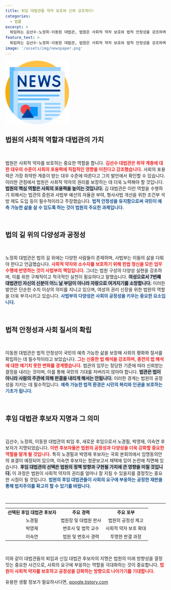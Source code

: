```yaml
---
title: 퇴임 대법관들 약자 보호와 신뢰 강조하다!
categories:
  - 법률
excerpt: >
  퇴임하는 김선수·노정희·이동원 대법관, 법원은 사회적 약자 보호와 법적 안정성을 강조하며 신뢰받는 법원의 필요성을 역설했다. 후임 인사에 이목이 집중된다!
feature_text: >
  퇴임하는 김선수·노정희·이동원 대법관, 법원은 사회적 약자 보호와 법적 안정성을 강조하며 신뢰받는 법원의 필요성을 역설했다. 후임 인사에 이목이 집중된다!
image: '/assets/img/newspaper.png'
---
```


<p><img src="/assets/img/newspaper.png" alt="kimp 속보" /></p>

<h2 data-ke-size="size26">법원의 사회적 역할과 대법관의 가치</h2>

<p data-ke-size="size16">&nbsp;</p>

<p>법원은 사회적 약자를 보호하는 중요한 역할을 합니다. <b><span style="color: #ee2323;">김선수 대법관은 취약 계층에 대한 대우의 수준이 사회의 포용력에 직접적인 영향을 미친다고 강조했습니다.</span></b> 사회의 포용력은 가장 취약한 계층이 받는 대우 수준에 따른다고 그의 발언에서 확인할 수 있습니다. 이러한 관점에서 법원은 사회적 약자의 권리를 보장하는 데 더욱 노력해야 할 것입니다. <b><span style="background-color: #21538527;">법원의 핵심 역할은 사회의 포용력을 높이는 것입니다.</span></b> 김 대법관은 이런 역할을 수행하기 위해서는 법관의 증원과 사법부 예산의 자율권 부여, 형사사법 개선을 위한 조건부 석방 제도 도입 등이 필수적이라고 주장했습니다. <b><span style="color: #1a5490;">법적 안정성을 유지함으로써 국민이 예측 가능한 삶을 살 수 있도록 하는 것이 법원의 주요한 과제입니다.</span></b></p>

<p data-ke-size="size16">&nbsp;</p>

<h2 data-ke-size="size26">법의 길 위의 다양성과 공정성</h2>

<p data-ke-size="size16">&nbsp;</p>

<p>노정희 대법관은 법의 길 위에는 다양한 사람들이 존재하며, 사법부는 이들의 삶을 다뤄야 한다고 언급했습니다. <b><span style="color: #ee2323;">사회적 약자와 소수자를 보호하기 위해 헌법 정신을 모든 업무 수행에 반영하는 것이 사법부의 책임입니다.</span></b> 그녀는 법원 구성의 다양성 실현을 강조하며, 이를 위한 구체적이고 적극적인 실천이 필요하다고 말했습니다. <b><span style="background-color: #21538527;">여성으로서 7번째 대법관인 자신의 신분이 어느 날 부담이 아니라 자랑으로 여겨지기를 소망합니다.</span></b> 이러한 발언은 단순한 수치 이상의 의미를 지니고 있으며, 여성의 권리 신장을 위한 법원의 역할을 더욱 부각시키고 있습니다. <b><span style="color: #1a5490;">사법부의 다양성은 사회의 공정성을 키우는 중요한 요소입니다.</span></b></p>

<p data-ke-size="size16">&nbsp;</p>

<h2 data-ke-size="size26">법적 안정성과 사회 질서의 확립</h2>

<p data-ke-size="size16">&nbsp;</p>

<p>이동원 대법관은 법적 안정성이 국민의 예측 가능한 삶을 보장해 사회의 평화와 질서를 확립하는 데 필수적이라고 보았습니다. <b><span style="color: #ee2323;">그는 신중한 법 해석을 강조하며, 종전의 법 해석에 대한 예기치 못한 변화를 경계했습니다.</span></b> 법관의 임무는 정당한 기준에 따라 신뢰받는 결정을 내리는 것이며, 이를 통해 국민의 기대를 저버리지 않아야 합니다. <b><span style="background-color: #21538527;">법관은 법이 아니라 사람의 주관에 의해 판결을 내리게 해서는 안됩니다.</span></b> 이러한 경계는 법원의 공정성을 지키는 데 필수적입니다. <b><span style="color: #1a5490;">예측 가능한 법적 환경은 시민의 복리와 인권을 보호하는 기초가 됩니다.</span></b></p>

<p data-ke-size="size16">&nbsp;</p>

<h2 data-ke-size="size26">후임 대법관 후보자 지명과 그 의미</h2>

<p data-ke-size="size16">&nbsp;</p>

<p>김선수, 노정희, 이동원 대법관의 퇴임 후, 새로운 후임으로서 노경필, 박영재, 이숙연 후보자가 지명되었습니다. <b><span style="color: #ee2323;">이번 후보자들은 법원의 공정성과 다양성을 더욱 강화할 중요한 역할을 맡게 될 것입니다.</span></b> 특히 노경필과 박영재 후보자는 국회 본회의에서 임명동의안의 표결이 예정되어 있으며, 이숙연 후보자는 청문보고서 채택에 있어 논란에 직면해 있습니다. <b><span style="background-color: #21538527;">후임 대법관의 선택은 법원의 정책 방향과 구현될 가치에 큰 영향을 미칠 것입니다.</span></b> 이 과정은 법원이 사회적 약자의 권리를 얼마나 잘 지킬 수 있을지를 결정짓는 중요한 시점이 될 것입니다. <b><span style="color: #1a5490;">법원의 후임 대법관들이 사회의 요구에 부응하는 공정한 재판을 통해 법치주의를 확고히 할 수 있기를 바랍니다.</span></b></p>

<p data-ke-size="size16">&nbsp;</p>

<hr>

<table style="width: 100%;">
<tr>
<td style="text-align: center; height: 17px;"><b>선택된 후임 대법관 후보자</b></td>
<td style="text-align: center; height: 17px;"><b>주요 경력</b></td>
<td style="text-align: center; height: 17px;"><b>주요 포부</b></td>
</tr>
<tr>
<td style="text-align: center; height: 17px;">노경필</td>
<td style="text-align: center; height: 17px;">법원장 및 대법원 판사</td>
<td style="text-align: center; height: 17px;">법원의 공정성 제고</td>
</tr>
<tr>
<td style="text-align: center; height: 17px;">박영재</td>
<td style="text-align: center; height: 17px;">변호사 및 법학 교수</td>
<td style="text-align: center; height: 17px;">사회적 약자 보호 확대</td>
</tr>
<tr>
<td style="text-align: center; height: 17px;">이숙연</td>
<td style="text-align: center; height: 17px;">법원 및 변호사 경력</td>
<td style="text-align: center; height: 17px;">투명한 판결 과정</td>
</tr>
</table>

<p data-ke-size="size16">&nbsp;</p>

<p>이와 같이 대법관들의 퇴임과 신임 대법관 후보자의 지명은 법원의 미래 방향성을 결정짓는 중요한 사건으로, 사회의 요구에 부응하는 역할을 극대화하는 것이 중요합니다. <b><span style="color: #ee2323;">법원이 사회적 약자를 보호하고 공정성을 강화하는 방향으로 나아가기를 기대합니다.</span></b></p>
유용한 생활 정보가 필요하시다면, <a href="https://qoogle.tistory.com" rel="dofollow">qoogle.tistory.com</a>


